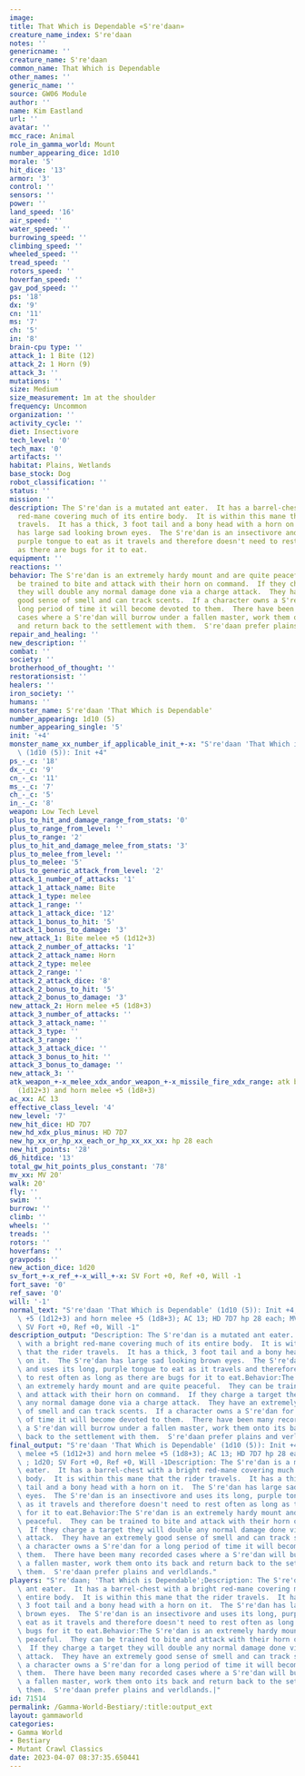 ```yaml
---
image: 
title: That Which is Dependable «S're'daan»
creature_name_index: S're'daan
notes: ''
genericname: ''
creature_name: S're'daan
common_name: That Which is Dependable
other_names: ''
generic_name: ''
source: GW06 Module
author: ''
name: Kim Eastland
url: ''
avatar: ''
mcc_race: Animal
role_in_gamma_world: Mount
number_appearing_dice: 1d10
morale: '5'
hit_dice: '13'
armor: '3'
control: ''
sensors: ''
power: ''
land_speed: '16'
air_speed: ''
water_speed: ''
burrowing_speed: ''
climbing_speed: ''
wheeled_speed: ''
tread_speed: ''
rotors_speed: ''
hoverfan_speed: ''
gav_pod_speed: ''
ps: '18'
dx: '9'
cn: '11'
ms: '7'
ch: '5'
in: '8'
brain-cpu type: ''
attack_1: 1 Bite (12)
attack_2: 1 Horn (9)
attack_3: ''
mutations: ''
size: Medium
size_measurement: 1m at the shoulder
frequency: Uncommon
organization: ''
activity_cycle: ''
diet: Insectivore
tech_level: '0'
tech_max: '0'
artifacts: ''
habitat: Plains, Wetlands
base_stock: Dog
robot_classification: ''
status: ''
mission: ''
description: The S're'dan is a mutated ant eater.  It has a barrel-chest with a bright
  red-mane covering much of its entire body.  It is within this mane that the rider
  travels.  It has a thick, 3 foot tail and a bony head with a horn on it.  The S're'dan
  has large sad looking brown eyes.  The S're'dan is an insectivore and uses its long,
  purple tongue to eat as it travels and therefore doesn't need to rest often as long
  as there are bugs for it to eat.
equipment: ''
reactions: ''
behavior: The S're'dan is an extremely hardy mount and are quite peaceful.  They can
  be trained to bite and attack with their horn on command.  If they charge a target
  they will double any normal damage done via a charge attack.  They have an extremely
  good sense of smell and can track scents.  If a character owns a S're'dan for a
  long period of time it will become devoted to them.  There have been many recorded
  cases where a S're'dan will burrow under a fallen master, work them onto its back
  and return back to the settlement with them.  S're'daan prefer plains and verldlands.
repair_and_healing: ''
new_description: ''
combat: ''
society: ''
brotherhood_of_thought: ''
restorationsist: ''
healers: ''
iron_society: ''
humans: ''
monster_name: S're'daan 'That Which is Dependable'
number_appearing: 1d10 (5)
number_appearing_single: '5'
init: '+4'
monster_name_xx_number_if_applicable_init_+-x: "S're'daan 'That Which is Dependable'\
  \ (1d10 (5)): Init +4"
ps_-_c: '18'
dx_-_c: '9'
cn_-_c: '11'
ms_-_c: '7'
ch_-_c: '5'
in_-_c: '8'
weapon: Low Tech Level
plus_to_hit_and_damage_range_from_stats: '0'
plus_to_range_from_level: ''
plus_to_range: '2'
plus_to_hit_and_damage_melee_from_stats: '3'
plus_to_melee_from_level: ''
plus_to_melee: '5'
plus_to_generic_attack_from_level: '2'
attack_1_number_of_attacks: '1'
attack_1_attack_name: Bite
attack_1_type: melee
attack_1_range: ''
attack_1_attack_dice: '12'
attack_1_bonus_to_hit: '5'
attack_1_bonus_to_damage: '3'
new_attack_1: Bite melee +5 (1d12+3)
attack_2_number_of_attacks: '1'
attack_2_attack_name: Horn
attack_2_type: melee
attack_2_range: ''
attack_2_attack_dice: '8'
attack_2_bonus_to_hit: '5'
attack_2_bonus_to_damage: '3'
new_attack_2: Horn melee +5 (1d8+3)
attack_3_number_of_attacks: ''
attack_3_attack_name: ''
attack_3_type: ''
attack_3_range: ''
attack_3_attack_dice: ''
attack_3_bonus_to_hit: ''
attack_3_bonus_to_damage: ''
new_attack_3: ''
atk_weapon_+-x_melee_xdx_andor_weapon_+-x_missile_fire_xdx_range: atk bite melee +5
  (1d12+3) and horn melee +5 (1d8+3)
ac_xx: AC 13
effective_class_level: '4'
new_level: '7'
new_hit_dice: HD 7D7
new_hd_xdx_plus_minus: HD 7D7
new_hp_xx_or_hp_xx_each_or_hp_xx_xx_xx: hp 28 each
new_hit_points: '28'
d6_hitdice: '13'
total_gw_hit_points_plus_constant: '78'
mv_xx: MV 20'
walk: 20'
fly: ''
swim: ''
burrow: ''
climb: ''
wheels: ''
treads: ''
rotors: ''
hoverfans: ''
gravpods: ''
new_action_dice: 1d20
sv_fort_+-x_ref_+-x_will_+-x: SV Fort +0, Ref +0, Will -1
fort_save: '0'
ref_save: '0'
will: '-1'
normal_text: "S're'daan 'That Which is Dependable' (1d10 (5)): Init +4; atk bite melee\
  \ +5 (1d12+3) and horn melee +5 (1d8+3); AC 13; HD 7D7 hp 28 each; MV 20' ; 1d20;\
  \ SV Fort +0, Ref +0, Will -1"
description_output: "Description: The S're'dan is a mutated ant eater.  It has a barrel-chest\
  \ with a bright red-mane covering much of its entire body.  It is within this mane\
  \ that the rider travels.  It has a thick, 3 foot tail and a bony head with a horn\
  \ on it.  The S're'dan has large sad looking brown eyes.  The S're'dan is an insectivore\
  \ and uses its long, purple tongue to eat as it travels and therefore doesn't need\
  \ to rest often as long as there are bugs for it to eat.Behavior:The S're'dan is\
  \ an extremely hardy mount and are quite peaceful.  They can be trained to bite\
  \ and attack with their horn on command.  If they charge a target they will double\
  \ any normal damage done via a charge attack.  They have an extremely good sense\
  \ of smell and can track scents.  If a character owns a S're'dan for a long period\
  \ of time it will become devoted to them.  There have been many recorded cases where\
  \ a S're'dan will burrow under a fallen master, work them onto its back and return\
  \ back to the settlement with them.  S're'daan prefer plains and verldlands."
final_output: "S're'daan 'That Which is Dependable' (1d10 (5)): Init +4; atk bite\
  \ melee +5 (1d12+3) and horn melee +5 (1d8+3); AC 13; HD 7D7 hp 28 each; MV 20'\
  \ ; 1d20; SV Fort +0, Ref +0, Will -1Description: The S're'dan is a mutated ant\
  \ eater.  It has a barrel-chest with a bright red-mane covering much of its entire\
  \ body.  It is within this mane that the rider travels.  It has a thick, 3 foot\
  \ tail and a bony head with a horn on it.  The S're'dan has large sad looking brown\
  \ eyes.  The S're'dan is an insectivore and uses its long, purple tongue to eat\
  \ as it travels and therefore doesn't need to rest often as long as there are bugs\
  \ for it to eat.Behavior:The S're'dan is an extremely hardy mount and are quite\
  \ peaceful.  They can be trained to bite and attack with their horn on command.\
  \  If they charge a target they will double any normal damage done via a charge\
  \ attack.  They have an extremely good sense of smell and can track scents.  If\
  \ a character owns a S're'dan for a long period of time it will become devoted to\
  \ them.  There have been many recorded cases where a S're'dan will burrow under\
  \ a fallen master, work them onto its back and return back to the settlement with\
  \ them.  S're'daan prefer plains and verldlands."
players: "S're'daan; 'That Which is Dependable';Description: The S're'dan is a mutated\
  \ ant eater.  It has a barrel-chest with a bright red-mane covering much of its\
  \ entire body.  It is within this mane that the rider travels.  It has a thick,\
  \ 3 foot tail and a bony head with a horn on it.  The S're'dan has large sad looking\
  \ brown eyes.  The S're'dan is an insectivore and uses its long, purple tongue to\
  \ eat as it travels and therefore doesn't need to rest often as long as there are\
  \ bugs for it to eat.Behavior:The S're'dan is an extremely hardy mount and are quite\
  \ peaceful.  They can be trained to bite and attack with their horn on command.\
  \  If they charge a target they will double any normal damage done via a charge\
  \ attack.  They have an extremely good sense of smell and can track scents.  If\
  \ a character owns a S're'dan for a long period of time it will become devoted to\
  \ them.  There have been many recorded cases where a S're'dan will burrow under\
  \ a fallen master, work them onto its back and return back to the settlement with\
  \ them.  S're'daan prefer plains and verldlands.|"
id: 71514
permalink: /Gamma-World-Bestiary/:title:output_ext
layout: gammaworld
categories:
- Gamma World
- Bestiary
- Mutant Crawl Classics
date: 2023-04-07 08:37:35.650441
---
```

